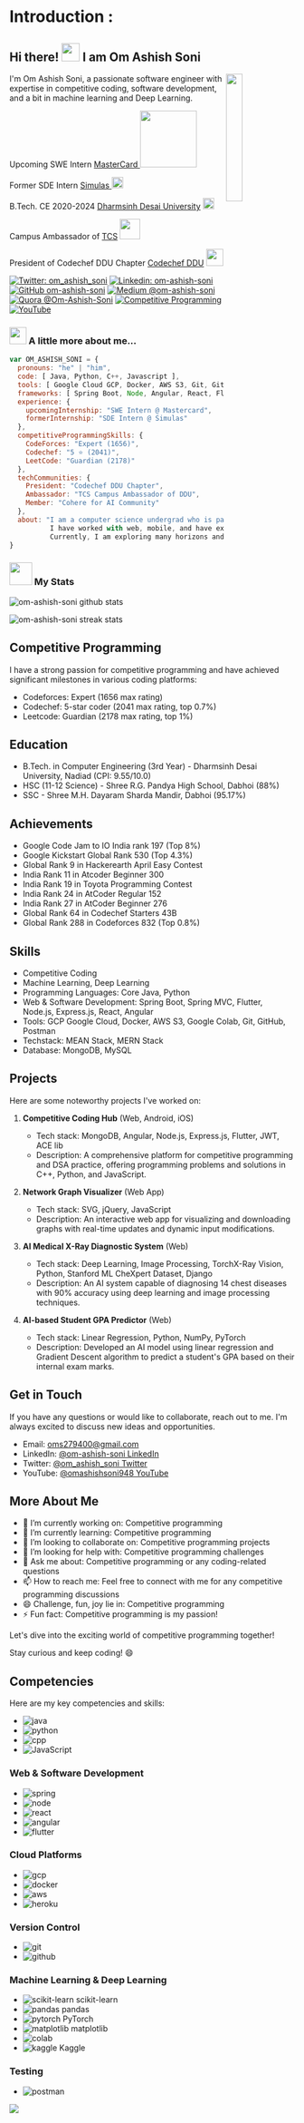 
# Introduction : 

## Hi there! <img src="https://media.giphy.com/media/cLGu3Icy4OImKOJpai/giphy.gif" width="32"> I am Om Ashish Soni 

<img align='right' src="https://media1.giphy.com/media/St8Fupl4K8Lyl5E9G7/giphy.gif?cid=ecf05e47z9x7dwocmvenuctj07lj7sfrhua3xqsoklr0cch4&ep=v1_gifs_related&rid=giphy.gif&ct=s" width="24%">

I'm Om Ashish Soni, a passionate software engineer with expertise in competitive coding, software development, and a bit in machine learning and Deep Learning.





<p>
  Upcoming SWE Intern <a href="https://www.mastercard.co.in/en-in.html">MasterCard
  <img style="display:inline;" src="https://media.giphy.com/media/rtg6G39riKJtT5ph7y/giphy.gif" width="100"></a>
</p>
<p>
  Former SDE Intern <a href="https://simulas.in/">Simulas
  </a>
  <img src="https://media.giphy.com/media/QXPqYpSyBIMjBTtBbl/giphy.gif" width="20">
<p>
<p>
  B.Tech. CE 2020-2024 <a href="https://www.ddu.ac.in/">Dharmsinh Desai University</a>
  <img src="https://media.giphy.com/media/EzWeaUtmerGTiNbZF6/giphy.gif" height="20">
</p>
<p>
  Campus Ambassador of <a href="https://www.tcs.com/">TCS</a>
  <img src="https://media.giphy.com/media/d33yf9SI1RsdSA0H7u/giphy.gif" width="36">
</p>

</p>

  President of Codechef DDU Chapter <a href="https://www.linkedin.com/company/codechef-ddu-chapter/">Codechef DDU</a>
  <img src="https://media.giphy.com/media/WUlplcMpOCEmTGBtBW/giphy.gif" width="30">
</p>

[![Twitter: om_ashish_soni](https://img.shields.io/twitter/follow/om_ashish_soni?style=social)](https://twitter.com/om_ashish_soni)
[![Linkedin: om-ashish-soni](https://img.shields.io/badge/-om--ashish--soni-blue?style=flat-square&logo=Linkedin&logoColor=white&link=https://www.linkedin.com/in/thaianebraga/)](https://www.linkedin.com/in/om-ashish-soni/)
[![GitHub om-ashish-soni](https://img.shields.io/github/followers/om-ashish-soni?label=follow&style=social)](https://github.com/om-ashish-soni/)
[![Medium @om-ashish-soni](https://img.shields.io/badge/-om--ashish--soni-gray?style=flat&logo=medium)](https://medium.com/@om-ashish-soni)
[![Quora @Om-Ashish-Soni](https://img.shields.io/badge/-Om--Ashish--Soni-red?style=flat&logo=quora)](https://www.quora.com/profile/Om-Ashish-Soni)
[![Competitive Programming](https://img.shields.io/badge/Competitive%20Programming-Expert-brightgreen.svg)](https://www.stopstalk.com/user/profile/om_ashish_soni)
[![YouTube](https://img.shields.io/badge/-Om%20Ashish%20Soni-red?style=for-the-badge&logo=YouTube&logoColor=white)](https://www.youtube.com/channel/UCoCysfMdSLjxRnz-fx9ez8Q)


### <img src="https://media.giphy.com/media/D1kBaRvs9LmaYU3CsF/giphy.gif" width="30"> A little more about me...  

```javascript
var OM_ASHISH_SONI = {
  pronouns: "he" | "him",
  code: [ Java, Python, C++, Javascript ],
  tools: [ Google Cloud GCP, Docker, AWS S3, Git, GitHub, PostMan, Google Colab ],
  frameworks: [ Spring Boot, Node, Angular, React, Flutter ],
  experience: {
    upcomingInternship: "SWE Intern @ Mastercard",
    formerInternship: "SDE Intern @ Simulas"
  },
  competitiveProgrammingSkills: {
    CodeForces: "Expert (1656)",
    Codechef: "5 ⭐ (2041)",
    LeetCode: "Guardian (2178)"
  },
  techCommunities: {
    President: "Codechef DDU Chapter",
    Ambassador: "TCS Campus Ambassador of DDU",
    Member: "Cohere for AI Community"
  },
  about: "I am a computer science undergrad who is passionate about learning and creating solutions.\n
          I have worked with web, mobile, and have experience in Machine Learning and Deep Learning.\n
          Currently, I am exploring many horizons and participating in competitive programming."
}


```


### <img src="https://media.giphy.com/media/cj87CxfRtrUifF3Ryk/giphy.gif" width="40"> My Stats 
![om-ashish-soni github stats](https://github-readme-stats.vercel.app/api?username=om-ashish-soni&show_icons=true)  

![om-ashish-soni streak stats](https://github-readme-streak-stats.herokuapp.com/?user=om-ashish-soni&)  




## Competitive Programming

I have a strong passion for competitive programming and have achieved significant milestones in various coding platforms:

- Codeforces: Expert (1656 max rating)
- Codechef: 5-star coder (2041 max rating, top 0.7%)
- Leetcode: Guardian (2178 max rating, top 1%)

## Education

- B.Tech. in Computer Engineering (3rd Year) - Dharmsinh Desai University, Nadiad (CPI: 9.55/10.0)
- HSC (11-12 Science) - Shree R.G. Pandya High School, Dabhoi (88%)
- SSC - Shree M.H. Dayaram Sharda Mandir, Dabhoi (95.17%)

## Achievements

- Google Code Jam to IO India rank 197 (Top 8%)
- Google Kickstart Global Rank 530 (Top 4.3%)
- Global Rank 9 in Hackerearth April Easy Contest
- India Rank 11 in Atcoder Beginner 300
- India Rank 19 in Toyota Programming Contest
- India Rank 24 in AtCoder Regular 152
- India Rank 27 in AtCoder Beginner 276
- Global Rank 64 in Codechef Starters 43B
- Global Rank 288 in Codeforces 832 (Top 0.8%)

## Skills

- Competitive Coding
- Machine Learning, Deep Learning
- Programming Languages: Core Java, Python
- Web & Software Development: Spring Boot, Spring MVC, Flutter, Node.js, Express.js, React, Angular
- Tools: GCP Google Cloud, Docker, AWS S3, Google Colab, Git, GitHub, Postman
- Techstack: MEAN Stack, MERN Stack
- Database: MongoDB, MySQL



## Projects

Here are some noteworthy projects I've worked on:

1. **Competitive Coding Hub** (Web, Android, iOS)
   - Tech stack: MongoDB, Angular, Node.js, Express.js, Flutter, JWT, ACE lib
   - Description: A comprehensive platform for competitive programming and DSA practice, offering programming problems and solutions in C++, Python, and JavaScript.

2. **Network Graph Visualizer** (Web App)
   - Tech stack: SVG, jQuery, JavaScript
   - Description: An interactive web app for visualizing and downloading graphs with real-time updates and dynamic input modifications.

3. **AI Medical X-Ray Diagnostic System** (Web)
   - Tech stack: Deep Learning, Image Processing, TorchX-Ray Vision, Python, Stanford ML CheXpert Dataset, Django
   - Description: An AI system capable of diagnosing 14 chest diseases with 90% accuracy using deep learning and image processing techniques.

4. **AI-based Student GPA Predictor** (Web)
   - Tech stack: Linear Regression, Python, NumPy, PyTorch
   - Description: Developed an AI model using linear regression and Gradient Descent algorithm to predict a student's GPA based on their internal exam marks.


## Get in Touch

If you have any questions or would like to collaborate, reach out to me. I'm always excited to discuss new ideas and opportunities.

- Email: [oms279400@gmail.com](mailto:oms279400@gmail.com)
- LinkedIn: [@om-ashish-soni LinkedIn](https://www.linkedin.com/in/om-ashish-soni/)
- Twitter: [@om_ashish_soni Twitter](https://twitter.com/om_ashish_soni)
- YouTube: [@omashishsoni948 YouTube](https://www.youtube.com/@omashishsoni948/)

  
## More About Me

- 🔭 I’m currently working on: Competitive programming
- 🌱 I’m currently learning: Competitive programming
- 👯 I’m looking to collaborate on: Competitive programming projects
- 🤔 I’m looking for help with: Competitive programming challenges
- 💬 Ask me about: Competitive programming or any coding-related questions
- 📫 How to reach me: Feel free to connect with me for any competitive programming discussions
- 😄 Challenge, fun, joy lie in: Competitive programming
- ⚡ Fun fact: Competitive programming is my passion!

Let's dive into the exciting world of competitive programming together!

Stay curious and keep coding! 😄


<!-- <img src ="https://github-readme-stats.vercel.app/api/top-langs/?username=om-ashish-soni&exclude_repo=soj-android,SDP,saraswati-education-system-backend,om-ashish-soni,saraswati-online-judge,soj,oms-tic-tac-toe,8086_microprocessor,aharnish,om-ashish-soni.github.io,leetcode-questions,vim-configuration,search-engine,online-ide,aharnish-frontend,rest-api-on-cloud-heroku-firebase,react-testing-crud-api-node-express-mongo-heroku,instagram_clone,youtube-clone-by-om-soni,amazon-clone-by-om-soni,jenkins,instagram_clone_android_ios_app,codechef_clone,cognitive-test-portal,keep-notes-om-soni,ICTWIIb_Project_CE121_CE074,codeforces-api,scc,SaraswatiCodingClub,api.aharnish,online-ide-deployed-heroku,dumping-repo,online_job_portal_django_project,om_soni_online_job_portal_django,online_job_portal,online_ide,complete-insta-clone-app-react-native-firebase,raw-insta-app-react-native-firebase,user-registration-app-react-native-firebase,file-uploader-to-firebase9-using-react-native,image-picker-with-display-react-native,file-picker-react-native,react-native-first-todo-app,firebase-v9.3.0_with_react,complete-amazon-clone,amazon-raw-clone,complete-youtube-clone,youtube-raw-clone,google-keep-clone,instagram-clone,amaxon-clone,whatsapp-clone,excell-sheets-clone"> -->






## Competencies


Here are my key competencies and skills:

- ![java](https://img.shields.io/badge/java-%FFA500.svg?style=for-the-badge&logo=java&logoColor=white)
- ![python](https://img.shields.io/badge/python-%233776AB.svg?style=for-the-badge&logo=python&logoColor=white)
- ![cpp](https://img.shields.io/badge/c%2B%2B-%2300599C.svg?style=for-the-badge&logo=c%2B%2B&logoColor=white)
- ![JavaScript](https://img.shields.io/badge/JavaScript-%23F7DF1E.svg?style=for-the-badge&logo=javascript&logoColor=black)

### Web & Software Development

- ![spring](https://img.shields.io/badge/spring-%236DB33F.svg?style=for-the-badge&logo=spring&logoColor=white) 
- ![node](https://img.shields.io/badge/node.js-%23339933.svg?style=for-the-badge&logo=node.js&logoColor=white) 
- ![react](https://img.shields.io/badge/react-%2361DAFB.svg?style=for-the-badge&logo=react&logoColor=white)
- ![angular](https://img.shields.io/badge/angular-%23DD0031.svg?style=for-the-badge&logo=angular&logoColor=white)
- ![flutter](https://img.shields.io/badge/flutter-%2302569B.svg?style=for-the-badge&logo=flutter&logoColor=white) 


### Cloud Platforms

- ![gcp](https://img.shields.io/badge/Google%20Cloud-%234285F4.svg?style=for-the-badge&logo=google-cloud&logoColor=white) 
- ![docker](https://img.shields.io/badge/docker-%232496ED.svg?style=for-the-badge&logo=docker&logoColor=white) 
- ![aws](https://img.shields.io/badge/AWS-%23FF9900.svg?style=for-the-badge&logo=amazon-aws&logoColor=white) 
- ![heroku](https://img.shields.io/badge/heroku-%23430098.svg?style=for-the-badge&logo=heroku&logoColor=white)
  

### Version Control

- ![git](https://img.shields.io/badge/git-%23F05033.svg?style=for-the-badge&logo=git&logoColor=white) 
- ![github](https://img.shields.io/badge/github-%23181717.svg?style=for-the-badge&logo=github&logoColor=white) 


### Machine Learning & Deep Learning

- ![scikit-learn](https://img.shields.io/badge/scikit--learn-%23F7931E.svg?style=for-the-badge&logo=scikit-learn&logoColor=white) scikit-learn
- ![pandas](https://img.shields.io/badge/pandas-%23150458.svg?style=for-the-badge&logo=pandas&logoColor=white) pandas
- ![pytorch](https://img.shields.io/badge/pytorch-%23EE4C2C.svg?style=for-the-badge&logo=pytorch&logoColor=white) PyTorch
- ![matplotlib](https://img.shields.io/badge/matplotlib-%23FF6C37.svg?style=for-the-badge&logo=matplotlib&logoColor=white) matplotlib
- ![colab](https://img.shields.io/badge/Google%20Colab-%23F9AB00.svg?style=for-the-badge&logo=google-colab&logoColor=white) 
- ![kaggle](https://img.shields.io/badge/kaggle-%2320BEFF.svg?style=for-the-badge&logo=kaggle&logoColor=white) Kaggle


### Testing

- ![postman](https://img.shields.io/badge/postman-%23FF6C37.svg?style=for-the-badge&logo=postman&logoColor=white) 



<img src="https://github-profile-trophy.vercel.app/?username=om-ashish-soni">
